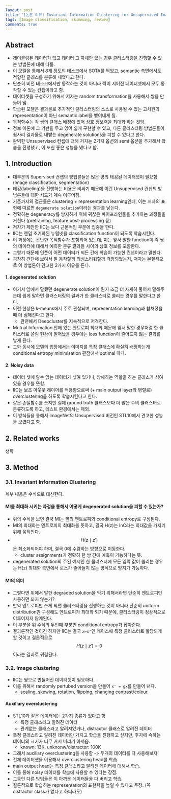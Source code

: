 ```yaml
---
layout: post
title: "[논문 리뷰] Invariant Information Clustering for Unsupervised Image Classification and Segmentation"
tags: [Image classification, skimming, review]
comments: true
---
```


## Abstract

- 레이블링된 데이터가 없고 데이터 그 자체만 있는 경우 클러스터링을 진행할 수 있는 방법론에 대해 다룸.
- 이 모델을 통해서 8개 정도의 테스크에서 SOTA를 찍었고, semantic 측면에서도 적합한 클래스를 분류해 내었다고 한다.
- 단순히 비전 테스크에서만 동작하는 것이 아니라 짝이 지어진 데이터셋에서 모두 동작할 수 있는 컨셉이라고 함.
- 데이터셋을 구성하기 위해서 저자는 random transformation을 사용해서 쌍을 만들어 냄.
- 학습된 모델은 결과물로 추가적인 클러스터링의 소스로 사용될 수 있는 고차원의 representation이 아닌
semantic label을 뱉어내게 됨.
- 목적함수는 각 쌍의 클래스 배정에 있어 상호 정보력을 최대화 하는 것임.
- 정보 이론에 그 기반을 두고 있어 쉽게 구현할 수 있고, 다른 클러스터링 방법론들이 쉽사리 결과물로 내뱉는
degenerate solutions을 피할 수 있다고 한다.
- 완벽한 Unsupervised 컨셉에 더해 저자는 2가지 옵션의 semi 옵션을 추가해서 학습을 진행했고, 이 또한
좋은 성능을 냈다고 함.

## 1. Introduction

- 대부분의 Supervised 컨셉의 방법론들은 많은 양의 태깅된 데이터셋이 필요함 (Image classification, segmentation)
- 태깅(labeling)을 진행하는 비용은 비싸기 때문에 이런 Unsupervised 컨셉의 방법론들에 대한 시도가 계속 이루어짐.
- 기존까지의 접근들은 clustering + representation learning인데, 이는 저자의 표현에 따르면 `degenerate solution`이라는
결과를 낳는다.
- 정확히는 degeneracy를 방지하기 위해 귀찮은 파이프라인들을 추가하는 과정들을 거친다 (pretraining, feature post-processing 등)
- 저자가 제안한 IIC는 보다 근본적인 부분에 집중을 한다.
- IIC는 랜덤 초기화된 뉴럴넷을 classification function이 되도록 학습시킨다.
- 이 과정에는 간단한 목적함수가 포함되어 있는데, 이는 앞서 말한 function이 각 쌍의 데이터에 대해서 예측한 분류 결과들 사이의 상호 정보를 포함한다.
- 그렇기 때문에 인풋이 어떤 데이터가 되든 간에 학습이 가능한 컨셉이라고 말한다.
- 굉장히 간단해 보여서 잘 동작할까 의심스러워할까 걱정되었는지, 저자는 본질적으로 이 방법론이 견고한 2가지 이유를 든다.

#### 1. degenerated solution

- 여기서 앞에서 말했던 degenerate solution이 뭔지 조금 더 자세히 풀어서 말해주는데 쉽게 말하면 클러스터링의 결과가 한 클러스터로 쏠리는 경우를 말한다고 한다.
- 이런 현상은 k-means에서 주로 관찰되며, representation learning과 합쳐졌을 때 더 심해진다고 한다.
  - 관련해서 Deepcluster를 지속적으로 저격한다.
- Mutual Information 안에 있는 엔트로피 최대화 때문에 앞서 말한 경우처럼 한 클러스터로 쏠림 현상이 일어났을 경우에는
loss function이 줄어드지 않는 결과를 낳게 된다.
- 그와 동시에 모델의 입장에서는 이미지를 특정 클래스에 확실히 배정하는게 conditional entropy minimisation 관점에서 optimal 하다.

#### 2. Noisy data

- 데이터 셋에 알수 없는 데이터가 섞여 있거나, 방해하는 역할을 하는 클래스가 섞여 있을 경우를 뜻함.
- IIC는 보조 아웃풋 레이어를 적용함으로써 (+ main output layer와 병렬로) overclustering을 하도록 학습시킨다고 한다.
- 같은 손실함수를 쓰지만 실제 ground truth 클래스보다 더 많은 수의 클러스터로 분류하도록 하고, 테스트 환경에서는 제외.
- 이 방식들을 통해서 ImageNet의 Unsupervised 버전인 STL10에서 견고한 성능을 보였다고 함.


## 2. Related works

생략

## 3. Method

### 3.1. Invariant Information Clustering

세부 내용은 수식으로 대신한다.

#### MI를 최대화 시키는 과정을 통해서 어떻게 degenerated solution을 피할 수 있는가?

- 위의 수식을 보면 결국 MI는 앞의 엔트로피와 conditional entropy로 구성된다.
- MI의 최대화는 엔트로피의 최대화를 뜻하고, 결국 H(z)는 lnC라는 최대값을 가지기 위해 움직인다.
- $$H(z \mid z')$$은 최소화되어야 하며, 결국 0에 수렴하는 방향으로 이동한다.
  - cluster assignments가 정확히 한 쌍 간에 예측이 가능하다는 뜻.
- degenerated solution의 주된 예시인 한 클러스터에 모든 입력 값이 쏠리는 경우는 H(z) 최대화 측면에서 로스가 줄어들지 않는 방식으로
방지가 가능하다.

#### MI의 의미

- 그렇다면 위에서 말한 degraded solution을 막기 위해서라면 단순히 엔트로피만 사용하면 되지 않는가?
- 만약 엔트로피만 쓰게 되면 클러스터링을 진행하는 것이 아니라 단순히 uniform distribution만 구성해도 엔트로피가 최대화 되기 때문에,
클러스터링이 정상적으로 이루어지지 않게된다.
- 이 부분을 위 수식의 두번째 부분인 conditional entropy가 잡아준다.
- 결과론적인 것이긴 하지만 IIC는 결국 `x=x'`인 케이스에 특정 클러스터로 할당되게 할 것이고 결론적으로 $$H(z \mid z')=0$$이라는 결과로 귀결된다.

### 3.2. Image clustering

- IIC는 쌍으로 만들어진 데이터셋이 필요하다.
- 이를 위해서 randomly pertubed version을 만들어 `x' = gx`를 만들어 낸다.
  - scaling, skewing, rotation, flipping, changing contrast/colour.

#### Auxiliary overclustering

- STL10과 같은 데이터에는 2가지 종류가 있다고 함
  - 특정 클래스라고 알려진 데이터
  - 관계없는 클래스라고 알려져있거나, distractor 클래스로 알려진 데이터
- 특정 클래스라고 알려진 데이터만 가지고 학습을 진행하고 싶지만, 후자에 속하는 데이터의 크기가 너무 커서 버리기 아까움.
  - known: 13K, unknonw/distractor: 100K
- 그래서 auxiliary overclustering을 사용함 -> 두개의 데이터를 다 사용해보자!
- 전체 데이터셋을 이용해서 overclustering head를 학습.
- main output head는 특정 클래스라고 알려진 데이터에 대해서 학습.
- 이를 통해 noisy 데이터를 학습에 사용할 수 있다는 장점.
- 그동안 다른 방법들은 이 아까운 데이터들을 다 버리고 학습.
- 결론적으로 학습하는 representation의 표현력을 높일 수 있다고 주장. (꼭 distractor class가 없다고 하더라도)
